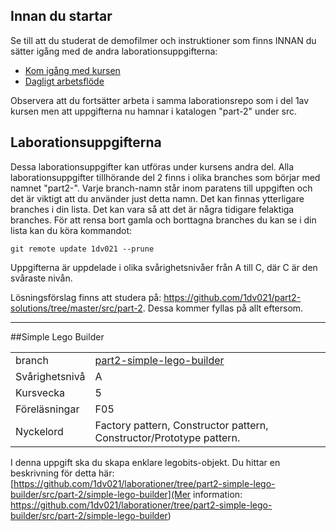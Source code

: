 ## Innan du startar
Se till att du studerat de demofilmer och instruktioner som finns INNAN du sätter igång med de andra laborationsuppgifterna:

* [Kom igång med kursen](https://coursepress.lnu.se/kurs/grundlaggande-programmering/kom-igang-med-kursen/)
* [Dagligt arbetsflöde](https://coursepress.lnu.se/kurs/grundlaggande-programmering/workflow-laborationer/)

Observera att du fortsätter arbeta i samma laborationsrepo som i del 1av kursen men att uppgifterna nu hamnar i katalogen "part-2" under src.

## Laborationsuppgifterna
Dessa laborationsuppgifter kan utföras under kursens andra del. Alla laborationsuppgifter tillhörande del 2 finns i olika branches som börjar med namnet "part2-". Varje branch-namn står inom paratens till uppgiften och det är viktigt att du använder just detta namn. Det kan finnas ytterligare branches i din lista. Det kan vara så att det är några tidigare felaktiga branches. För att rensa bort gamla och borttagna branches du kan se i din lista kan du köra kommandot:

```
git remote update 1dv021 --prune
```
Uppgifterna är uppdelade i olika svårighetsnivåer från A till C, där C är den svåraste nivån.

Lösningsförslag finns att studera på: https://github.com/1dv021/part2-solutions/tree/master/src/part-2. Dessa kommer fyllas på allt eftersom.

***

##Simple Lego Builder

|  |  |
| ------------- | ------------- |
|  branch | [part2-simple-lego-builder](https://github.com/1dv021/laborationer/tree/part2-simple-lego-builder) |
| Svårighetsnivå  | A  |
| Kursvecka  | 5  |
| Föreläsningar| F05|
| Nyckelord| Factory pattern, Constructor pattern, Constructor/Prototype pattern.|

I denna uppgift ska du skapa enklare legobits-objekt. Du hittar en beskrivning för detta här:
[https://github.com/1dv021/laborationer/tree/part2-simple-lego-builder/src/part-2/simple-lego-builder](Mer information: https://github.com/1dv021/laborationer/tree/part2-simple-lego-builder/src/part-2/simple-lego-builder)
